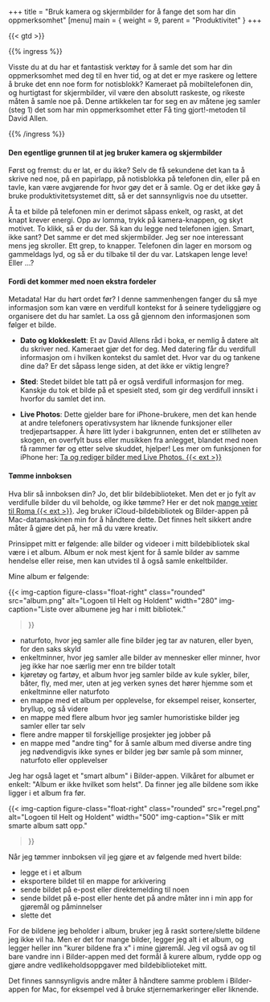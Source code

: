 +++
title = "Bruk kamera og skjermbilder for å fange det som har din oppmerksomhet"
[menu]
main = { weight = 9, parent = "Produktivitet" } 
+++

{{< gtd >}}

{{% ingress %}}

Visste du at du har et fantastisk verktøy for å samle det som har din oppmerksomhet med deg
til en hver tid, og at det er mye raskere og lettere å bruke det enn noe form for notisblokk?
Kameraet på mobiltelefonen din, og hurtigtast for skjermbilder, vil være den absolutt raskeste,
og rikeste måten å samle noe på. Denne artikkelen tar for seg en av måtene jeg samler
(steg 1) det som har min oppmerksomhet etter Få ting gjort!-metoden til David Allen.

{{% /ingress %}}

#### Den egentlige grunnen til at jeg bruker kamera og skjermbilder

Først og fremst: du er lat, er du ikke? Selv de få sekundene det kan ta å skrive ned noe,
på en papirlapp, på notisblokka på telefonen din, eller på en tavle, kan være avgjørende for hvor
gøy det er å samle. Og er det ikke gøy å bruke produktivitetsystemet ditt, så er det sannsynligvis
noe du utsetter.

Å ta et bilde på telefonen min er derimot såpass enkelt, og raskt, at det knapt krever energi.
Opp av lomma, trykk på kamera-knappen, og skyt motivet. To klikk, så er du der. Så kan du legge
ned telefonen igjen. Smart, ikke sant? Det samme er det med skjermbilder.
Jeg ser noe interessant mens jeg skroller. Ett grep, to knapper.
Telefonen din lager en morsom og gammeldags lyd, og så er du tilbake til der du var.
Latskapen lenge leve! Eller …?

#### Fordi det kommer med noen ekstra fordeler

Metadata! Har du hørt ordet før? I denne sammenhengen fanger du så mye informasjon som kan være
en verdifull kontekst for å seinere tydeliggjøre og organisere det du har samlet. La oss gå gjennom
den informasjonen som følger et bilde.

- **Dato og klokkeslett**: Et av David Allens råd i boka, er nemlig å datere alt du skriver ned.
Kameraet gjør det for deg. Med datering får du verdifull informasjon om i hvilken kontekst du samlet
det. Hvor var du og tankene dine da? Er det såpass lenge siden, at det ikke er viktig lengre?

- **Sted**: Stedet bildet ble tatt på er også verdifull informasjon for meg. Kanskje du tok et
bilde på et spesielt sted, som gir deg verdifull innsikt i hvorfor du samlet det inn.

- **Live Photos**: Dette gjelder bare for iPhone-brukere, men det kan hende at andre telefoners
operativsystem har liknende funksjoner eller tredjepartsapper. Å høre litt lyder i bakgrunnen,
enten det er stillheten av skogen, en overfylt buss eller musikken fra anlegget, blandet med
noen få rammer før og etter selve skuddet, hjelper! Les mer om funksjonen for iPhone her:
[Ta og rediger bilder med Live Photos. {{< ext >}}](https://support.apple.com/no-no/HT207310)

#### Tømme innboksen

Hva blir så innboksen din? Jo, det blir bildebiblioteket. Men det er jo fylt av verdifulle bilder
du vil beholde, og ikke tømme? Her er det nok [mange veier til Roma {{< ext >}}][veier]. Jeg
bruker iCloud-bildebibliotek og Bilder-appen på Mac-datamaskinen min for å håndtere dette. Det
finnes helt sikkert andre måter å gjøre det på, her må du være kreativ.

Prinsippet mitt er følgende: alle bilder og videoer i mitt bildebibliotek skal være i et album.
Album er nok mest kjent for å samle bilder av samme hendelse eller reise, men kan utvides til å
også samle enkeltbilder.

Mine album er følgende:

{{< img-caption
 figure-class="float-right"
    class="rounded"
    src="album.png"
    alt="Logoen til Helt og Holdent"
    width="280"
    img-caption="Liste over albumene jeg har i mitt bibliotek."
  >}}

- naturfoto, hvor jeg samler alle fine bilder jeg tar av naturen, eller byen, for den saks skyld
- enkeltminner, hvor jeg samler alle bilder av mennesker eller minner, hvor jeg ikke har noe særlig
mer enn tre bilder totalt
- kjøretøy og fartøy, et album hvor jeg samler bilde av kule sykler, biler, båter, fly, med mer,
uten at jeg verken synes det hører hjemme som et enkeltminne eller naturfoto
- en mappe med et album per opplevelse, for eksempel reiser, konserter, bryllup, og så videre
- en mappe med flere album hvor jeg samler humoristiske bilder jeg samler eller tar selv
- flere andre mapper til forskjellige prosjekter jeg jobber på
- en mappe med "andre ting" for å samle album med diverse andre ting jeg nødvendigvis ikke synes er
bilder jeg bør samle på som minner, naturfoto eller opplevelser

Jeg har også laget et "smart album" i Bilder-appen. Vilkåret for albumet er enkelt:
"Album er ikke hvilket som helst". Da finner jeg alle bildene som ikke ligger i et album fra før.

{{< img-caption
 figure-class="float-right"
    class="rounded"
    src="regel.png"
    alt="Logoen til Helt og Holdent"
    width="500"
    img-caption="Slik er mitt smarte album satt opp."
  >}}

Når jeg tømmer innboksen vil jeg gjøre et av følgende med hvert bilde:

- legge et i et album
- eksportere bildet til en mappe for arkivering
- sende bildet på e-post eller direktemelding til noen
- sende bildet på e-post eller hente det på andre måter inn i min app for gjøremål og påminnelser
- slette det

For de bildene jeg beholder i album, bruker jeg å raskt sortere/slette bildene jeg ikke vil ha.
Men er det for mange bilder, legger jeg alt i et album, og legger heller inn "kurer bildene fra x"
i mine gjøremål. Jeg vil også av og til bare vandre inn i Bilder-appen med det formål å kurere
album, rydde opp og gjøre andre vedlikeholdsoppgaver med bildebiblioteket mitt.

Det finnes sannsynligvis andre måter å håndtere samme problem i Bilder-appen for Mac, for eksempel
ved å bruke stjernemarkeringer eller liknende.

[veier]: https://www.google.com/maps/dir//Roma,+Den+lille+brusfabrikken,+Nordahl+Bruns+gate+18,+2004+Lillestrøm/@59.9484313,11.0627308,16.16z/data=!4m17!1m7!3m6!1s0x46417cbbc76068d1:0xb3387f98fc605ee2!2sRoma,+Den+lille+brusfabrikken!8m2!3d59.94792!4d11.0669869!16s%2Fg%2F1yw0_r1bm!4m8!1m0!1m5!1m1!1s0x46417cbbc76068d1:0xb3387f98fc605ee2!2m2!1d11.0669185!2d59.9479613!3e1?entry=ttu
